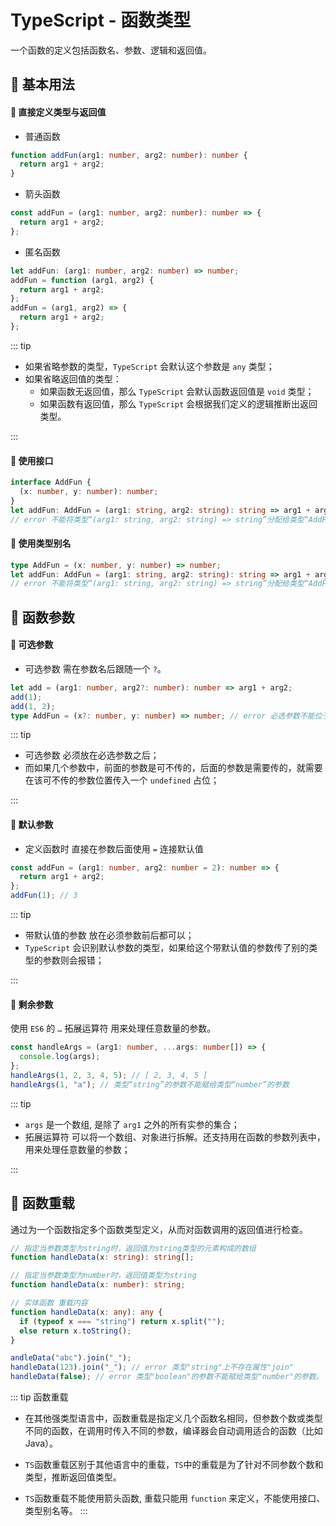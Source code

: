 # TypeScript - 函数类型
一个函数的定义包括函数名、参数、逻辑和返回值。

## 📄 基本用法

#### 📄 直接定义类型与返回值
- 普通函数
``` ts
function addFun(arg1: number, arg2: number): number {
  return arg1 + arg2;
}

```
- 箭头函数
``` ts
const addFun = (arg1: number, arg2: number): number => {
  return arg1 + arg2;
};
```

- 匿名函数
``` ts
let addFun: (arg1: number, arg2: number) => number;
addFun = function (arg1, arg2) {
  return arg1 + arg2;
};
addFun = (arg1, arg2) => {
  return arg1 + arg2;
};
```

::: tip
- 如果省略参数的类型，`TypeScript` 会默认这个参数是 `any` 类型；
- 如果省略返回值的类型：
  - 如果函数无返回值，那么 `TypeScript` 会默认函数返回值是 `void` 类型；
  - 如果函数有返回值，那么 `TypeScript` 会根据我们定义的逻辑推断出返回类型。

:::

#### 📄 使用接口
``` ts
interface AddFun {
  (x: number, y: number): number;
}
let addFun: AddFun = (arg1: string, arg2: string): string => arg1 + arg2;
// error 不能将类型“(arg1: string, arg2: string) => string”分配给类型“AddFun”
```

#### 📄 使用类型别名
``` ts
type AddFun = (x: number, y: number) => number;
let addFun: AddFun = (arg1: string, arg2: string): string => arg1 + arg2;
// error 不能将类型“(arg1: string, arg2: string) => string”分配给类型“AddFun”
```

## 📄 函数参数

#### 📄 可选参数
- 可选参数 需在参数名后跟随一个 `?`。
``` ts
let add = (arg1: number, arg2?: number): number => arg1 + arg2;
add(1);
add(1, 2);
type AddFun = (x?: number, y: number) => number; // error 必选参数不能位于可选参数后。
```

::: tip
- 可选参数 必须放在必选参数之后；
- 而如果几个参数中，前面的参数是可不传的，后面的参数是需要传的，就需要在该可不传的参数位置传入一个 `undefined` 占位；

:::

#### 📄 默认参数
- 定义函数时 直接在参数后面使用 `=` 连接默认值
``` ts
const addFun = (arg1: number, arg2: number = 2): number => {
  return arg1 + arg2;
};
addFun(1); // 3
```

::: tip
- 带默认值的参数 放在必须参数前后都可以；
- `TypeScript` 会识别默认参数的类型，如果给这个带默认值的参数传了别的类型的参数则会报错；

:::


#### 📄 剩余参数
使用 `ES6` 的 `…` 拓展运算符 用来处理任意数量的参数。
``` ts
const handleArgs = (arg1: number, ...args: number[]) => {
  console.log(args);
};
handleArgs(1, 2, 3, 4, 5); // [ 2, 3, 4, 5 ]
handleArgs(1, "a"); // 类型“string”的参数不能赋给类型“number”的参数
```

::: tip
- `args` 是一个数组, 是除了 `arg1` 之外的所有实参的集合；
- 拓展运算符 可以将一个数组、对象进行拆解。还支持用在函数的参数列表中，用来处理任意数量的参数；

:::

## 📄 函数重载
通过为一个函数指定多个函数类型定义，从而对函数调用的返回值进行检查。
``` ts
// 指定当参数类型为string时，返回值为string类型的元素构成的数组
function handleData(x: string): string[];

// 指定当参数类型为number时，返回值类型为string
function handleData(x: number): string;

// 实体函数 重载内容
function handleData(x: any): any {
  if (typeof x === "string") return x.split("");
  else return x.toString();
}

andleData("abc").join("_");
handleData(123).join("_"); // error 类型"string"上不存在属性"join"
handleData(false); // error 类型"boolean"的参数不能赋给类型"number"的参数。
```

::: tip 函数重载
- 在其他强类型语言中，函数重载是指定义几个函数名相同，但参数个数或类型不同的函数，在调用时传入不同的参数，编译器会自动调用适合的函数（比如Java）。

- `TS`函数重载区别于其他语言中的重载，`TS`中的重载是为了针对不同参数个数和类型，推断返回值类型。

- `TS`函数重载不能使用箭头函数, 重载只能用 `function` 来定义，不能使用接口、类型别名等。
:::
